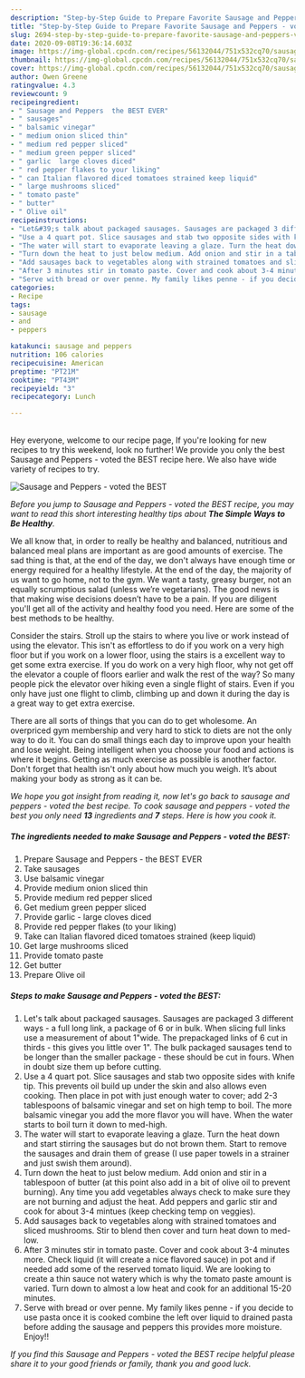 ```yaml
---
description: "Step-by-Step Guide to Prepare Favorite Sausage and Peppers - voted the BEST"
title: "Step-by-Step Guide to Prepare Favorite Sausage and Peppers - voted the BEST"
slug: 2694-step-by-step-guide-to-prepare-favorite-sausage-and-peppers-voted-the-best
date: 2020-09-08T19:36:14.603Z
image: https://img-global.cpcdn.com/recipes/56132044/751x532cq70/sausage-and-peppers-voted-the-best-recipe-main-photo.jpg
thumbnail: https://img-global.cpcdn.com/recipes/56132044/751x532cq70/sausage-and-peppers-voted-the-best-recipe-main-photo.jpg
cover: https://img-global.cpcdn.com/recipes/56132044/751x532cq70/sausage-and-peppers-voted-the-best-recipe-main-photo.jpg
author: Owen Greene
ratingvalue: 4.3
reviewcount: 9
recipeingredient:
- " Sausage and Peppers  the BEST EVER"
- " sausages"
- " balsamic vinegar"
- " medium onion sliced thin"
- " medium red pepper sliced"
- " medium green pepper sliced"
- " garlic  large cloves diced"
- " red pepper flakes to your liking"
- " can Italian flavored diced tomatoes strained keep liquid"
- " large mushrooms sliced"
- " tomato paste"
- " butter"
- " Olive oil"
recipeinstructions:
- "Let&#39;s talk about packaged sausages. Sausages are packaged 3 different ways - a full long link, a package of 6 or in bulk. When slicing full links use a measurement of about 1&#34;wide. The prepackaged links of 6 cut in thirds - this gives you little over 1&#34;. The bulk packaged sausages tend to be longer than the smaller package - these should be cut in fours. When in doubt size them up before cutting."
- "Use a 4 quart pot. Slice sausages and stab two opposite sides with knife tip. This prevents oil build up under the skin and also allows even cooking. Then place in pot with just enough water to cover; add 2-3 tablespoons of balsamic vinegar and set on high temp to boil. The more balsamic vinegar you add the more flavor you will have. When the water starts to boil turn it down to med-high."
- "The water will start to evaporate leaving a glaze. Turn the heat down and start stirring the sausages but do not brown them. Start to remove the sausages and drain them of grease (I use paper towels in a strainer and just swish them around)."
- "Turn down the heat to just below medium. Add onion and stir in a tablespoon of butter (at this point also add in a bit of olive oil to prevent burning). Any time you add vegetables always check to make sure they are not burning and adjust the heat. Add peppers and garlic stir and cook for about 3-4 mintues (keep checking temp on veggies)."
- "Add sausages back to vegetables along with strained tomatoes and sliced mushrooms. Stir to blend then cover and turn heat down to med-low."
- "After 3 minutes stir in tomato paste. Cover and cook about 3-4 minutes more. Check liquid (it will create a nice flavored sauce) in pot and if needed add some of the reserved tomato liquid. We are looking to create a thin sauce not watery which is why the tomato paste amount is varied. Turn down to almost a low heat and cook for an additional 15-20 minutes."
- "Serve with bread or over penne. My family likes penne - if you decide to use pasta once it is cooked combine the left over liquid to drained pasta before adding the sausage and peppers this provides more moisture. Enjoy!!"
categories:
- Recipe
tags:
- sausage
- and
- peppers

katakunci: sausage and peppers 
nutrition: 106 calories
recipecuisine: American
preptime: "PT21M"
cooktime: "PT43M"
recipeyield: "3"
recipecategory: Lunch

---
```

<br>
Hey everyone, welcome to our recipe page, If you're looking for new recipes to try this weekend, look no further! We provide you only the best Sausage and Peppers - voted the BEST recipe here. We also have wide variety of recipes to try.
<br>


![Sausage and Peppers - voted the BEST](https://img-global.cpcdn.com/recipes/56132044/751x532cq70/sausage-and-peppers-voted-the-best-recipe-main-photo.jpg)

<i>Before you jump to Sausage and Peppers - voted the BEST recipe, you may want to read this short interesting healthy tips about <strong>The Simple Ways to Be Healthy</strong>.</i>

We all know that, in order to really be healthy and balanced, nutritious and balanced meal plans are important as are good amounts of exercise. The sad thing is that, at the end of the day, we don't always have enough time or energy required for a healthy lifestyle. At the end of the day, the majority of us want to go home, not to the gym. We want a tasty, greasy burger, not an equally scrumptious salad (unless we’re vegetarians). The good news is that making wise decisions doesn’t have to be a pain. If you are diligent you'll get all of the activity and healthy food you need. Here are some of the best methods to be healthy.

Consider the stairs. Stroll up the stairs to where you live or work instead of using the elevator. This isn't as effortless to do if you work on a very high floor but if you work on a lower floor, using the stairs is a excellent way to get some extra exercise. If you do work on a very high floor, why not get off the elevator a couple of floors earlier and walk the rest of the way? So many people pick the elevator over hiking even a single flight of stairs. Even if you only have just one flight to climb, climbing up and down it during the day is a great way to get extra exercise. 

There are all sorts of things that you can do to get wholesome. An overpriced gym membership and very hard to stick to diets are not the only way to do it. You can do small things each day to improve upon your health and lose weight. Being intelligent when you choose your food and actions is where it begins. Getting as much exercise as possible is another factor. Don't forget that health isn't only about how much you weigh. It’s about making your body as strong as it can be. 


<i>We hope you got insight from reading it, now let's go back to sausage and peppers - voted the best recipe. To cook sausage and peppers - voted the best you only need <strong>13</strong> ingredients and <strong>7</strong> steps. Here is how you cook it.
</i>

##### The ingredients needed to make Sausage and Peppers - voted the BEST:

1. Prepare  Sausage and Peppers - the BEST EVER
1. Take  sausages
1. Use  balsamic vinegar
1. Provide  medium onion sliced thin
1. Provide  medium red pepper sliced
1. Get  medium green pepper sliced
1. Provide  garlic - large cloves diced
1. Provide  red pepper flakes (to your liking)
1. Take  can Italian flavored diced tomatoes strained (keep liquid)
1. Get  large mushrooms sliced
1. Provide  tomato paste
1. Get  butter
1. Prepare  Olive oil


##### Steps to make Sausage and Peppers - voted the BEST:

1. Let&#39;s talk about packaged sausages. Sausages are packaged 3 different ways - a full long link, a package of 6 or in bulk. When slicing full links use a measurement of about 1&#34;wide. The prepackaged links of 6 cut in thirds - this gives you little over 1&#34;. The bulk packaged sausages tend to be longer than the smaller package - these should be cut in fours. When in doubt size them up before cutting.
1. Use a 4 quart pot. Slice sausages and stab two opposite sides with knife tip. This prevents oil build up under the skin and also allows even cooking. Then place in pot with just enough water to cover; add 2-3 tablespoons of balsamic vinegar and set on high temp to boil. The more balsamic vinegar you add the more flavor you will have. When the water starts to boil turn it down to med-high.
1. The water will start to evaporate leaving a glaze. Turn the heat down and start stirring the sausages but do not brown them. Start to remove the sausages and drain them of grease (I use paper towels in a strainer and just swish them around).
1. Turn down the heat to just below medium. Add onion and stir in a tablespoon of butter (at this point also add in a bit of olive oil to prevent burning). Any time you add vegetables always check to make sure they are not burning and adjust the heat. Add peppers and garlic stir and cook for about 3-4 mintues (keep checking temp on veggies).
1. Add sausages back to vegetables along with strained tomatoes and sliced mushrooms. Stir to blend then cover and turn heat down to med-low.
1. After 3 minutes stir in tomato paste. Cover and cook about 3-4 minutes more. Check liquid (it will create a nice flavored sauce) in pot and if needed add some of the reserved tomato liquid. We are looking to create a thin sauce not watery which is why the tomato paste amount is varied. Turn down to almost a low heat and cook for an additional 15-20 minutes.
1. Serve with bread or over penne. My family likes penne - if you decide to use pasta once it is cooked combine the left over liquid to drained pasta before adding the sausage and peppers this provides more moisture. Enjoy!!


<i>If you find this Sausage and Peppers - voted the BEST recipe helpful please share it to your good friends or family, thank you and good luck.</i>
